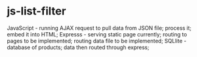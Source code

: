 # js-list-filter

JavaScript - running AJAX request to pull data from JSON file; process it; embed it into HTML;
Expresss - serving static page currently; routing to pages to be implemented; routing data file to be implemented;
SQLlite - database of products; data then routed through express;